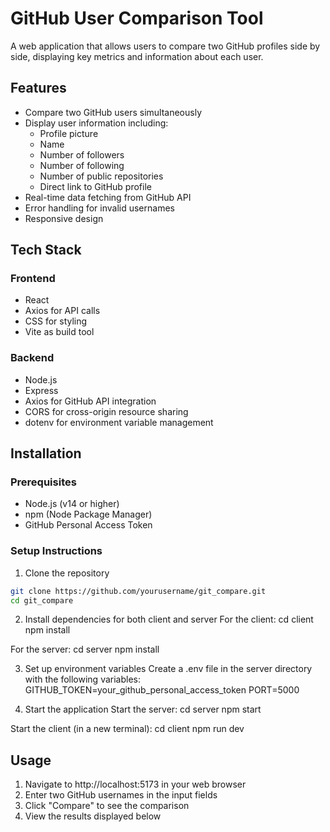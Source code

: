 # GitHub User Comparison Tool

A web application that allows users to compare two GitHub profiles side by side, displaying key metrics and information about each user.

## Features

- Compare two GitHub users simultaneously
- Display user information including:
  - Profile picture
  - Name
  - Number of followers
  - Number of following
  - Number of public repositories
  - Direct link to GitHub profile
- Real-time data fetching from GitHub API
- Error handling for invalid usernames
- Responsive design

## Tech Stack

### Frontend
- React
- Axios for API calls
- CSS for styling
- Vite as build tool

### Backend
- Node.js
- Express
- Axios for GitHub API integration
- CORS for cross-origin resource sharing
- dotenv for environment variable management

## Installation

### Prerequisites
- Node.js (v14 or higher)
- npm (Node Package Manager)
- GitHub Personal Access Token

### Setup Instructions

1. Clone the repository
```bash
git clone https://github.com/yourusername/git_compare.git
cd git_compare
```

2. Install dependencies for both client and server
For the client:
  cd client
  npm install

For the server:
  cd server
  npm install
  
3. Set up environment variables
Create a .env file in the server directory with the following variables:
GITHUB_TOKEN=your_github_personal_access_token
PORT=5000

4. Start the application
Start the server:
   cd server
   npm start

Start the client (in a new terminal):
   cd client
   npm run dev

## Usage
1. Navigate to http://localhost:5173 in your web browser
2. Enter two GitHub usernames in the input fields
3. Click "Compare" to see the comparison
4. View the results displayed below
